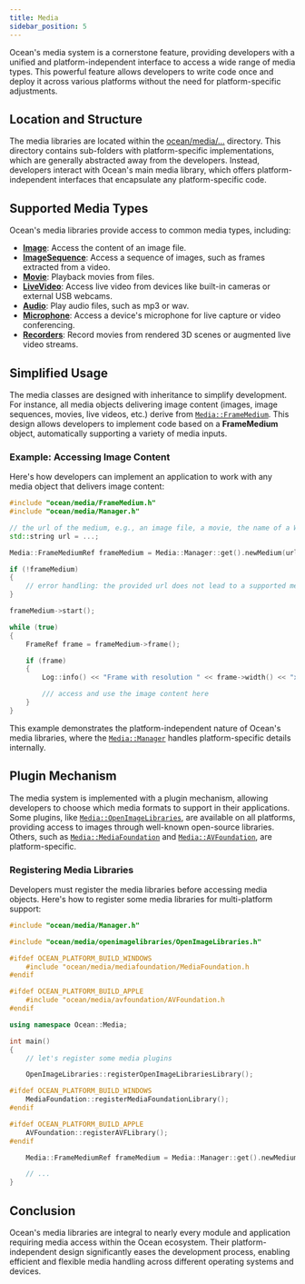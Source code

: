 ```yaml
---
title: Media
sidebar_position: 5
---
```


Ocean's media system is a cornerstone feature, providing developers with a unified and platform-independent interface to access a wide range of media types.
This powerful feature allows developers to write code once and deploy it across various platforms without the need for platform-specific adjustments.


## Location and Structure

The media libraries are located within the [ocean/media/...](https://github.com/facebookresearch/ocean/tree/v1.0.0/impl/ocean/media) directory.
This directory contains sub-folders with platform-specific implementations, which are generally abstracted away from the developers.
Instead, developers interact with Ocean's main media library, which offers platform-independent interfaces that encapsulate any platform-specific code.


## Supported Media Types

Ocean's media libraries provide access to common media types, including:

 - [**Image**](https://github.com/facebookresearch/ocean/blob/v1.0.0/impl/ocean/media/Image.h#L36): Access the content of an image file.
 - [**ImageSequence**](https://github.com/facebookresearch/ocean/blob/v1.0.0/impl/ocean/media/ImageFileSequence.h#L27): Access a sequence of images, such as frames extracted from a video.
 - [**Movie**](https://github.com/facebookresearch/ocean/blob/v1.0.0/impl/ocean/media/Movie.h#L36): Playback movies from files.
 - [**LiveVideo**](https://github.com/facebookresearch/ocean/blob/v1.0.0/impl/ocean/media/LiveVideo.h#L35): Access live video from devices like built-in cameras or external USB webcams.
 - [**Audio**](https://github.com/facebookresearch/ocean/blob/v1.0.0/impl/ocean/media/Audio.h#L35): Play audio files, such as mp3 or wav.
 - [**Microphone**](https://github.com/facebookresearch/ocean/blob/v1.0.0/impl/ocean/media/Microphone.h#L36): Access a device's microphone for live capture or video conferencing.
 - [**Recorders**](https://github.com/facebookresearch/ocean/blob/v1.0.0/impl/ocean/media/Recorder.h#L36): Record movies from rendered 3D scenes or augmented live video streams.

## Simplified Usage

The media classes are designed with inheritance to simplify development.
For instance, all media objects delivering image content (images, image sequences, movies, live videos, etc.) derive from [`Media::FrameMedium`](https://github.com/facebookresearch/ocean/blob/v1.0.0/impl/ocean/media/FrameMedium.h#L52).
This design allows developers to implement code based on a **FrameMedium** object, automatically supporting a variety of media inputs.


### Example: Accessing Image Content

Here's how developers can implement an application to work with any media object that delivers image content:

```cpp
#include "ocean/media/FrameMedium.h"
#include "ocean/media/Manager.h"

// the url of the medium, e.g., an image file, a movie, the name of a Webcam etc.
std::string url = ...;

Media::FrameMediumRef frameMedium = Media::Manager::get().newMedium(url);

if (!frameMedium)
{
    // error handling: the provided url does not lead to a supported medium type
}

frameMedium->start();

while (true)
{
    FrameRef frame = frameMedium->frame();

    if (frame)
    {
        Log::info() << "Frame with resolution " << frame->width() << "x" << frame->height();

        /// access and use the image content here
    }
}
```

This example demonstrates the platform-independent nature of Ocean's media libraries, where the [`Media::Manager`](https://github.com/facebookresearch/ocean/blob/v1.0.0/impl/ocean/media/Manager.h#L33) handles platform-specific details internally.


## Plugin Mechanism

The media system is implemented with a plugin mechanism, allowing developers to choose which media formats to support in their applications.
Some plugins, like [`Media::OpenImageLibraries`](https://github.com/facebookresearch/ocean/blob/v1.0.0/impl/ocean/media/openimagelibraries/OpenImageLibraries.h#L24), are available on all platforms, providing access to images through well-known open-source libraries.
Others, such as [`Media::MediaFoundation`](https://github.com/facebookresearch/ocean/blob/v1.0.0/impl/ocean/media/mediafoundation/MediaFoundation.h#L46) and [`Media::AVFoundation`](https://github.com/facebookresearch/ocean/blob/v1.0.0/impl/ocean/media/avfoundation/AVFoundation.h#L33), are platform-specific.

### Registering Media Libraries

Developers must register the media libraries before accessing media objects.
Here's how to register some media libraries for multi-platform support:

```cpp
#include "ocean/media/Manager.h"

#include "ocean/media/openimagelibraries/OpenImageLibraries.h"

#ifdef OCEAN_PLATFORM_BUILD_WINDOWS
    #include "ocean/media/mediafoundation/MediaFoundation.h
#endif

#ifdef OCEAN_PLATFORM_BUILD_APPLE
    #include "ocean/media/avfoundation/AVFoundation.h
#endif

using namespace Ocean::Media;

int main()
{
    // let's register some media plugins

    OpenImageLibraries::registerOpenImageLibrariesLibrary();

#ifdef OCEAN_PLATFORM_BUILD_WINDOWS
    MediaFoundation::registerMediaFoundationLibrary();
#endif

#ifdef OCEAN_PLATFORM_BUILD_APPLE
    AVFoundation::registerAVFLibrary();
#endif

    Media::FrameMediumRef frameMedium = Media::Manager::get().newMedium("/path/to/media");

    // ...
}
```


## Conclusion

Ocean's media libraries are integral to nearly every module and application requiring media access within the Ocean ecosystem.
Their platform-independent design significantly eases the development process, enabling efficient and flexible media handling across different operating systems and devices.
